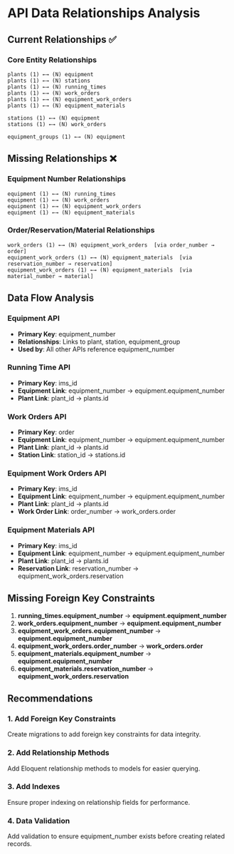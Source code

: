 # API Data Relationships Analysis

## Current Relationships ✅

### Core Entity Relationships

```
plants (1) ←→ (N) equipment
plants (1) ←→ (N) stations
plants (1) ←→ (N) running_times
plants (1) ←→ (N) work_orders
plants (1) ←→ (N) equipment_work_orders
plants (1) ←→ (N) equipment_materials

stations (1) ←→ (N) equipment
stations (1) ←→ (N) work_orders

equipment_groups (1) ←→ (N) equipment
```

## Missing Relationships ❌

### Equipment Number Relationships

```
equipment (1) ←→ (N) running_times
equipment (1) ←→ (N) work_orders
equipment (1) ←→ (N) equipment_work_orders
equipment (1) ←→ (N) equipment_materials
```

### Order/Reservation/Material Relationships

```
work_orders (1) ←→ (N) equipment_work_orders  [via order_number → order]
equipment_work_orders (1) ←→ (N) equipment_materials  [via reservation_number → reservation]
equipment_work_orders (1) ←→ (N) equipment_materials  [via material_number → material]
```

## Data Flow Analysis

### Equipment API

- **Primary Key**: equipment_number
- **Relationships**: Links to plant, station, equipment_group
- **Used by**: All other APIs reference equipment_number

### Running Time API

- **Primary Key**: ims_id
- **Equipment Link**: equipment_number → equipment.equipment_number
- **Plant Link**: plant_id → plants.id

### Work Orders API

- **Primary Key**: order
- **Equipment Link**: equipment_number → equipment.equipment_number
- **Plant Link**: plant_id → plants.id
- **Station Link**: station_id → stations.id

### Equipment Work Orders API

- **Primary Key**: ims_id
- **Equipment Link**: equipment_number → equipment.equipment_number
- **Plant Link**: plant_id → plants.id
- **Work Order Link**: order_number → work_orders.order

### Equipment Materials API

- **Primary Key**: ims_id
- **Equipment Link**: equipment_number → equipment.equipment_number
- **Plant Link**: plant_id → plants.id
- **Reservation Link**: reservation_number → equipment_work_orders.reservation

## Missing Foreign Key Constraints

1. **running_times.equipment_number** → **equipment.equipment_number**
2. **work_orders.equipment_number** → **equipment.equipment_number**
3. **equipment_work_orders.equipment_number** → **equipment.equipment_number**
4. **equipment_work_orders.order_number** → **work_orders.order**
5. **equipment_materials.equipment_number** → **equipment.equipment_number**
6. **equipment_materials.reservation_number** → **equipment_work_orders.reservation**

## Recommendations

### 1. Add Foreign Key Constraints

Create migrations to add foreign key constraints for data integrity.

### 2. Add Relationship Methods

Add Eloquent relationship methods to models for easier querying.

### 3. Add Indexes

Ensure proper indexing on relationship fields for performance.

### 4. Data Validation

Add validation to ensure equipment_number exists before creating related records.

